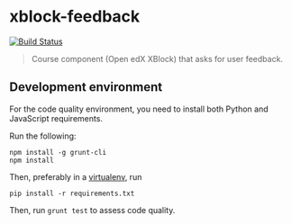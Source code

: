 # xblock-feedback

[![Build Status](https://circleci.com/gh/IONISx/xblock-feedback.svg?style=svg)](https://circleci.com/gh/IONISx/xblock-feedback)

> Course component (Open edX XBlock) that asks for user feedback.

## Development environment

For the code quality environment, you need to install both Python and JavaScript requirements.

Run the following:

    npm install -g grunt-cli
    npm install

Then, preferably in a [virtualenv](https://virtualenv.pypa.io), run

    pip install -r requirements.txt


Then, run `grunt test` to assess code quality.
